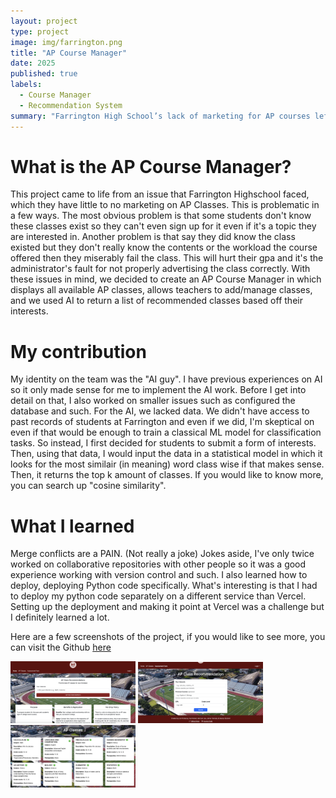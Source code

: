 ```yaml
---
layout: project
type: project
image: img/farrington.png
title: "AP Course Manager"
date: 2025
published: true
labels:
  - Course Manager
  - Recommendation System
summary: "Farrington High School’s lack of marketing for AP courses left many students unaware of available classes or misled about their workload, resulting in missed opportunities or poor academic performance. To solve this, we built an AP Course Manager that lists all AP offerings, lets teachers manage courses, and uses AI to recommend classes based on each student’s interests."
---
```


# What is the AP Course Manager?

This project came to life from an issue that Farrington Highschool faced, which they have little to no marketing on AP Classes. This is problematic in a few ways. The most obvious problem is that some students don't know these classes exist so they can't even sign up for it even if it's a topic they are interested in. Another problem is that say they did know the class existed but they don't really know the contents or the workload the course offered then they miserably fail the class. This will hurt their gpa and it's the administrator's fault for not properly advertising the class correctly. With these issues in mind, we decided to create an AP Course Manager in which displays all available AP classes, allows teachers to add/manage classes, and we used AI to return a list of recommended classes based off their interests.

# My contribution
My identity on the team was the "AI guy". I have previous experiences on AI so it only made sense for me to implement the AI work. Before I get into detail on that, I also worked on smaller issues such as configured the database and such. For the AI, we lacked data. We didn't have access to past records of students at Farrington and even if we did, I'm skeptical on even if that would be enough to train a classical ML model for classification tasks. So instead, I first decided for students to submit a form of interests. Then, using that data, I would input the data in a statistical model in which it looks for the most similair (in meaning) word class wise if that makes sense. Then, it returns the top k amount of classes. If you would like to know more, you can search up "cosine similarity".

# What I learned
Merge conflicts are a PAIN. (Not really a joke) Jokes aside, I've only twice worked on collaborative repositories with other people so it was a good experience working with version control and such. I also learned how to deploy, deploying Python code specifically. What's interesting is that I had to deploy my python code separately on a different service than Vercel. Setting up the deployment and making it point at Vercel was a challenge but I definitely learned a lot.

Here are a few screenshots of the project, if you would like to see more, you can visit the Github [here](https://github.com/farringtonap/apcoursemanager)

<img width="200px" src="../img/home.png" >
<img width="200px" src="../img/recc.png" >
<img width="200px" src="../img/classes.png" >
 
